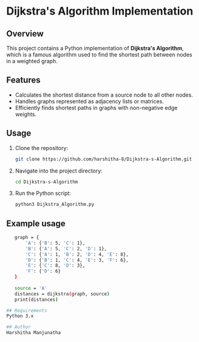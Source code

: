 # Dijkstra's Algorithm Implementation

## Overview
This project contains a Python implementation of **Dijkstra's Algorithm**, which is a famous algorithm used to find the shortest path between nodes in a weighted graph.

## Features
- Calculates the shortest distance from a source node to all other nodes.
- Handles graphs represented as adjacency lists or matrices.
- Efficiently finds shortest paths in graphs with non-negative edge weights.

## Usage
1. Clone the repository:
   ```bash
   git clone https://github.com/harshitha-8/Dijkstra-s-Algorithm.git


2. Navigate into the project directory:
   ```bash
   cd Dijkstra-s-Algorithm

3. Run the Python script:
   ```bash
   python3 Dijkstra_Algorithm.py

## Example usage
```bash
   graph = {
       'A': {'B': 5, 'C': 1},
       'B': {'A': 5, 'C': 2, 'D': 1},
       'C': {'A': 1, 'B': 2, 'D': 4, 'E': 8},
       'D': {'B': 1, 'C': 4, 'E': 3, 'F': 6},
       'E': {'C': 8, 'D': 3},
       'F': {'D': 6}
   }
   
   source = 'A'
   distances = dijkstra(graph, source)
   print(distances)

## Requirements
Python 3.x

## Author
Harshitha Manjunatha
